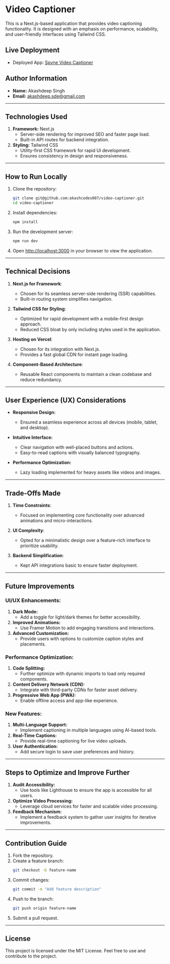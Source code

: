 # Video Captioner

This is a Next.js-based application that provides video captioning functionality. It is designed with an emphasis on performance, scalability, and user-friendly interfaces using Tailwind CSS.

## Live Deployment

- Deployed App: [Spyne Video Captioner](https://spyne-video-captioner.vercel.app/)

## Author Information

- **Name:** Akashdeep Singh
- **Email:** akashdeep.sde@gmail.com

---

## Technologies Used

1. **Framework:** Next.js
   - Server-side rendering for improved SEO and faster page load.
   - Built-in API routes for backend integration.
2. **Styling:** Tailwind CSS
   - Utility-first CSS framework for rapid UI development.
   - Ensures consistency in design and responsiveness.

---

## How to Run Locally

1. Clone the repository:

   ```bash
   git clone git@github.com:akashcodes007/video-captioner.git
   cd video-captioner
   ```

2. Install dependencies:

   ```bash
   npm install
   ```

3. Run the development server:

   ```bash
   npm run dev
   ```

4. Open [http://localhost:3000](http://localhost:3000) in your browser to view the application.

---

## Technical Decisions

1. **Next.js for Framework**:

   - Chosen for its seamless server-side rendering (SSR) capabilities.
   - Built-in routing system simplifies navigation.

2. **Tailwind CSS for Styling**:

   - Optimized for rapid development with a mobile-first design approach.
   - Reduced CSS bloat by only including styles used in the application.

3. **Hosting on Vercel**:

   - Chosen for its integration with Next.js.
   - Provides a fast global CDN for instant page loading.

4. **Component-Based Architecture**:
   - Reusable React components to maintain a clean codebase and reduce redundancy.

---

## User Experience (UX) Considerations

- **Responsive Design:**

  - Ensured a seamless experience across all devices (mobile, tablet, and desktop).

- **Intuitive Interface:**

  - Clear navigation with well-placed buttons and actions.
  - Easy-to-read captions with visually balanced typography.

- **Performance Optimization:**
  - Lazy loading implemented for heavy assets like videos and images.

---

## Trade-Offs Made

1. **Time Constraints**:

   - Focused on implementing core functionality over advanced animations and micro-interactions.

2. **UI Complexity**:

   - Opted for a minimalistic design over a feature-rich interface to prioritize usability.

3. **Backend Simplification**:
   - Kept API integrations basic to ensure faster deployment.

---

## Future Improvements

### **UI/UX Enhancements**:

1. **Dark Mode:**
   - Add a toggle for light/dark themes for better accessibility.
2. **Improved Animations:**
   - Use Framer Motion to add engaging transitions and interactions.
3. **Advanced Customization:**
   - Provide users with options to customize caption styles and placements.

### **Performance Optimization**:

1. **Code Splitting:**
   - Further optimize with dynamic imports to load only required components.
2. **Content Delivery Network (CDN):**
   - Integrate with third-party CDNs for faster asset delivery.
3. **Progressive Web App (PWA):**
   - Enable offline access and app-like experience.

### **New Features**:

1. **Multi-Language Support:**
   - Implement captioning in multiple languages using AI-based tools.
2. **Real-Time Captions:**
   - Provide real-time captioning for live video uploads.
3. **User Authentication:**
   - Add secure login to save user preferences and history.

---

## Steps to Optimize and Improve Further

1. **Audit Accessibility:**
   - Use tools like Lighthouse to ensure the app is accessible for all users.
2. **Optimize Video Processing:**
   - Leverage cloud services for faster and scalable video processing.
3. **Feedback Mechanism:**
   - Implement a feedback system to gather user insights for iterative improvements.

---

## Contribution Guide

1. Fork the repository.
2. Create a feature branch:
   ```bash
   git checkout -b feature-name
   ```
3. Commit changes:
   ```bash
   git commit -m "Add feature description"
   ```
4. Push to the branch:
   ```bash
   git push origin feature-name
   ```
5. Submit a pull request.

---

## License

This project is licensed under the MIT License. Feel free to use and contribute to the project.

